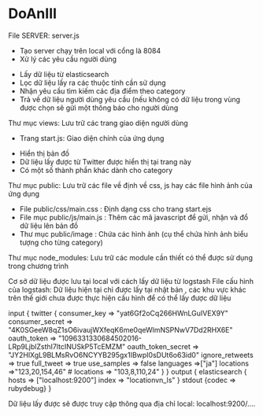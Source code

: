 # DoAnIII

File SERVER: server.js
- Tạo server chạy trên local với cổng là 8084
- Xử lý các yêu cầu người dùng
+ Lấy dữ liệu từ elasticsearch
+ Lọc dữ liệu lấy ra các thuộc tính cần sử dụng
+ Nhận yêu cầu tìm kiếm các địa điểm theo category
+ Trả về dữ liệu người dùng yêu cầu (nếu không có dữ liệu trong vùng được chọn sẽ gửi một thông báo cho người dùng




Thư mục views: Lưu trữ các trang giao diện người dùng
- Trang start.js: Giao diện chính của ứng dụng
+ Hiển thị bản đồ
+ Dữ liệu lấy được từ Twitter được hiển thị tại trang này
+ Có một số thành phần khác dành cho category




Thư mục public: Lưu trữ các file về định về css, js hay các file hình ảnh của ứng dụng
- File public/css/main.css     : Định dạng css cho trang start.ejs
- File mục public/js/main.js   : Thêm các mã javascript để gửi, nhận và đổ dữ liệu lên bản đồ
- Thư mục public/image         : Chứa các hình ảnh (cụ thể chứa hình ảnh biểu tượng cho từng category)




Thư mục node_modules: Lưu trữ các module cần thiết có thể được sử dụng trong chương trình



Cơ sở dữ liệu được lưu tại local với cách lấy dữ liệu từ logstash 
File cấu hình của logstash: Dữ liệu hiện tại chỉ được lấy tại nhật bản , các khu vực khác trên thế giới chưa được thực hiện cấu hình để có thể lấy được dữ liệu

input {
    twitter {
        consumer_key => "yat6Gf2oCq266HWnLGuIVEX9Y"
        consumer_secret => "4K0SGeeW8qZ1sO6ivaujWXfeqK6me0qeWlmNSPNwV7Dd2RHX6E"
        oauth_token => "1096331330684502016-LRp9LjblZsthI7ltcINUSkP5TcEMZM"
        oauth_token_secret => "JY2HlXgL9BLMsRvO6NCYYB295gx1IBwpI0sDUt6o63id0"
        ignore_retweets => true
        full_tweet => true
        use_samples => false
        languages =>["ja"]
        locations =>"123,20,154,46"
        # locations => "103,8,110,24"
    }
}
output {
    elasticsearch {
        hosts => ["localhost:9200"]
        index => "locationvn_ls"
    }
    stdout {codec => rubydebug}
}

Dữ liệu lấy được sẽ được truy cập thông qua địa chỉ local: localhost:9200/....
 
